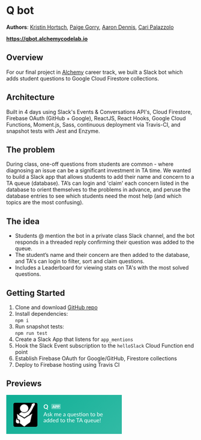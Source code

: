 # Q bot

**Authors**: [Kristin Hortsch](https://github.com/kristinhortsch), [Paige Gorry](https://github.com/paigeegorry), [Aaron Dennis](https://github.com/AaronD87), [Cari Palazzolo](https://github.com/caripizza)

**https://qbot.alchemycodelab.io**

## Overview
For our final project in [Alchemy](https://www.alchemycodelab.com/) career track, we built a Slack bot which adds student questions to Google Cloud Firestore collections.

## Architecture
Built in 4 days using Slack's Events & Conversations API's, Cloud Firestore, Firebase OAuth (GitHub + Google), ReactJS, React Hooks, Google Cloud Functions, Moment.js, Sass, continuous deployment via Travis-CI, and snapshot tests with Jest and Enzyme.

## The problem
During class, one-off questions from students are common - where diagnosing an issue can be a significant investment in TA time. We wanted to build a Slack app that allows students to add their name and concern to a TA queue (database). TA’s can login and 'claim' each concern listed in the database to orient themselves to the problems in advance, and peruse the database entries to see which students need the most help (and which topics are the most confusing).

## The idea
- Students @ mention the bot in a private class Slack channel, and the bot responds in a threaded reply confirming their question was added to the queue.
- The student’s name and their concern are then added to the database, and TA's can login to filter, sort and claim questions.
- Includes a Leaderboard for viewing stats on TA's with the most solved questions.

## Getting Started
1. Clone and download [GitHub repo](https://github.com/team-q/q-bot-sandbox)
1. Install dependencies:\
`npm i`
1. Run snapshot tests:\
`npm run test`
1. Create a Slack App that listens for `app_mentions`
1. Hook the Slack Event subscription to the `helloSlack` Cloud Function end point
1. Establish Firebase OAuth for Google/GitHub, Firestore collections
1. Deploy to Firebase hosting using Travis CI

## Previews
![Qbot](./src/assets/QbotSlackapp.png)




